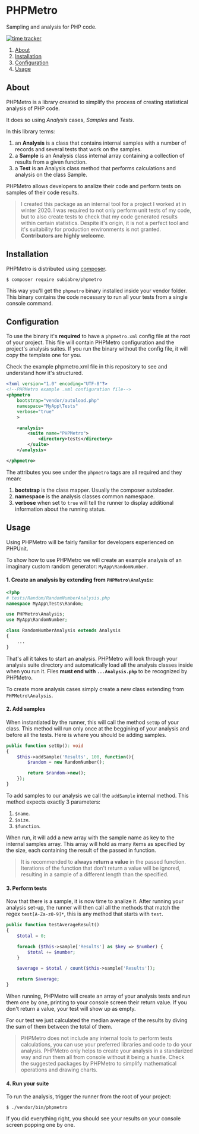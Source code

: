 # PHPMetro
Sampling and analysis for PHP code.

[![time tracker](https://wakatime.com/badge/gitlab/subiabre/phpmetro.svg)](https://wakatime.com/badge/gitlab/subiabre/phpmetro)

1. [About](#About)
2. [Installation](#Installation)
3. [Configuration](#Configuration)
4. [Usage](#Usage)

## About
PHPMetro is a library created to simplify the process of creating statistical analysis of PHP code.

It does so using *Analysis* cases, *Samples* and *Tests*.

In this library terms:
1. an **Analysis** is a class that contains internal samples with a number of records and several tests that work on the samples.
2. a **Sample** is an Analysis class internal array containing a collection of results from a given function. 
3. a **Test** is an Analysis class method that performs calculations and analysis on the class Sample.

PHPMetro allows developers to analize their code and perform tests on samples of their code results.

>I created this package as an internal tool for a project I worked at in winter 2020. I was required to not only perform unit tests of my code, but to also create tests to check that my code generated results within certain statistics.
Despite it's origin, it is not a perfect tool and it's suitability for production environments is not granted.
**Contributors are highly welcome**.

## Installation
PHPMetro is distributed using [composer](https://getcomposer.org).

```console
$ composer require subiabre/phpmetro
```

This way you'll get the `phpmetro` binary installed inside your vendor folder. This binary contains the code necessary to run all your tests from a single console command.

## Configuration
To use the binary it's **required** to have a `phpmetro.xml` config file at the root of your project. This file will contain PHPMetro configuration and the project's analysis suites. If you run the binary without the config file, it will copy the template one for you.

Check the example phpmetro.xml file in this repository to see and understand how it's structured.

```xml
<?xml version="1.0" encoding="UTF-8"?>
<!--PHPMetro example .xml configuration file-->
<phpmetro
    bootstrap="vendor/autoload.php"
    namespace="MyApp\Tests"
    verbose="true"
    >

    <analysis>
        <suite name="PHPMetro">
            <directory>tests</directory>
        </suite>
    </analysis>

</phpmetro>
```

The attributes you see under the `phpmetro` tags are all required and they mean:

1. **bootstrap** is the class mapper. Usually the composer autoloader.
2. **namespace** is the analysis classes common namespace.
3. **verbose** when set to `true` will tell the runner to display additional information about the running status.

## Usage
Using PHPMetro will be fairly familiar for developers experienced on PHPUnit.

To show how to use PHPMetro we will create an example analysis of an imaginary custom random generator: `MyApp\RandomNumber`.

#### 1. Create an analysis by extending from `PHPMetro\Analysis`:
```php
<?php
# tests/Random/RandomNumberAnalysis.php
namespace MyApp\Tests\Random;

use PHPMetro\Analysis;
use MyApp\RandomNumber;

class RandomNumberAnalysis extends Analysis
{
    ...
}

```
That's all it takes to start an analysis. PHPMetro will look through your analysis suite directory and automatically load all the analysis classes inside when you run it. Files **must end with `...Analysis.php`** to be recognized by PHPMetro.

To create more analysis cases simply create a new class extending from `PHPMetro\Analysis`.

#### 2. Add samples
When instantiated by the runner, this will call the method `setUp` of your class. This method will run only once at the beggining of your analysis and before all the tests. Here is where you should be adding samples.

```php
public function setUp(): void
{
    $this->addSample('Results', 100, function(){
        $random = new RandomNumber();

        return $random->new();
    });
}
```
To add samples to our analysis we call the `addSample` internal method. This method expects exactly 3 parameters:

1. `$name`.
2. `$size`.
3. `$function`.

When run, it will add a new array with the sample name as key to the internal samples array. This array will hold as many items as specified by the size, each containing the result of the passed in function.

>It is recommended to **always return a value** in the passed function. Iterations of the function that don't return a value will be ignored, resulting in a sample of a different length than the specified.

#### 3. Perform tests
Now that there is a sample, it is now time to analize it. After running your analysis set-up, the runner will then call all the methods that match the regex `test[A-Za-z0-9]*`, this is any method that starts with `test`.

```php
public function testAverageResult()
{
    $total = 0;

    foreach ($this->sample['Results'] as $key => $number) {
        $total += $number;
    }

    $average = $total / count($this->sample['Results']);

    return $average;
}
```

When running, PHPMetro will create an array of your analysis tests and run them one by one, printing to your console screen their return value. If you don't return a value, your test will show up as empty.

For our test we just calculated the median average of the results by diving the sum of them between the total of them.

>PHPMetro does not include any internal tools to perform tests calculations, you can use your preferred libraries and code to do your analysis. PHPMetro only helps to create your analysis in a standarized way and run them all from console without it being a hustle.
Check the suggested packages by PHPMetro to simplify mathematical operations and drawing charts.

#### 4. Run your suite
To run the analysis, trigger the runner from the root of your project:

```console
$ ./vendor/bin/phpmetro
```
If you did everything right, you should see your results on your console screen popping one by one.
